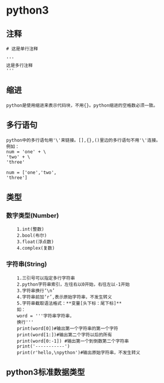 # python3
## 注释 
	# 这是单行注释
	
	''' 
	这是多行注释
	'''  
## 缩进
	python是使用缩进来表示代码块，不用{}。python缩进的空格数必须一致。
## 多行语句
	python中的多行语句用'\'来链接。[],{},()里边的多行语句不用'\'连接。
	例如：
	num = 'one' + \
	'two' + \
	'three'

	num = ['one','two',
	'three']	
## 类型	


### 数字类型(Number)
	
		1.int(整数)
		2.bool(布尔)
		3.float(浮点数)
		4.complex(复数) 

### 字符串(String)
		
		1.三引号可以指定多行字符串
		2.python字符串索引，左往右以0开始，右往左以-1开始
		3.字符串换行‘\n’
		4.字符串前加‘r’,表示原始字符串，不发生转义
		5.字符串截取语法格式：**变量[头下标：尾下标]**
		如：
		word = '''字符串字符串，
		换行'''
		print(word[0])#输出第一个字符串的第一个字符
		print(word[1:])#输出第二个字符以后的所有
		print(word[0:-1]) #输出第一个到倒数第二个字符串
		print('-----------')
		print(r'hello,\npython')#输出原始字符串，不发生转义

## python3标准数据类型



